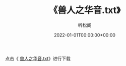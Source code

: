 ﻿---
title:  《兽人之华音.txt》
date:   2022-01-01T00:00:00+00:00
author: 听松阁
layout: post
permalink: /兽人之华音/
categories: 小说
tags: [小说]
---

点击《 [兽人之华音.txt](http://img.660000.xyz/bookstukust/book/bntxt/10/兽人之华音.txt)》进行下载